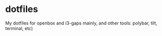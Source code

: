 # dotfiles
My dotfiles for openbox and i3-gaps mainly, and other tools: polybar, tilt, terminal, etc) 
